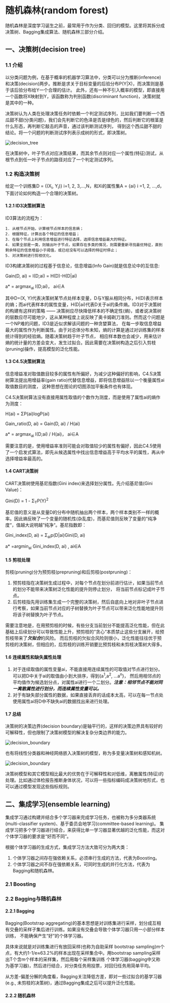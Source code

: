 # 随机森林(random forest)
随机森林是深度学习诞生之前，最常用于作为分类、回归的模型。这里将其拆分成决策树、Bagging集成算法、随机森林三部分介绍。
## 一、决策树(decision tree)
### 1.1 介绍
以分类问题为例，在基于概率的机器学习算法中，分类可以分为推断(inference)和决策(decision)两步。推断是求关于目标变量的后验分布P(Y|X)，而决策则是基于该后验分布给Y一个合理的估计。
此外，还有一种不引入概率的模型，即直接用一个函数将X映射到Y，该函数称为判别函数(discriminant function)，决策树就是其中的一种。

决策树认为人类在处理决策任务时依赖一个判定测试序列，比如我们要判断一个西瓜甜不甜(分类问题)，我们会先判断它的色泽是否是绿色的，然后判断它的根茎是什么形态，再判断它敲击的声音，通过该判断测试序列，
得到这个西瓜甜不甜的结论。将一个问题的判断测试序列表示成树的形式，即决策树。

![decision_tree](resources/decision_tree.jfif)

在决策树中，叶子节点对应决策结果，而其余节点则对应一个属性(特征)测试，从根节点到任一叶子节点的路径对应了一个判定测试序列。

### 1.2 构造决策树
给定一个训练集D = {(X<sub>i</sub>, Y<sub>i</sub>)} i=1, 2, 3,...,N，和Xi的属性集A = {ai} i =1, 2, ...,d，下面讨论如何构造一个合理的决策树。

#### 1.2.1 ID3决策树算法
ID3算法的流程为：
```
1. 从根节点开始，计算根节点样本的信息熵；
2. 根据特征，计算出各个特征的信息增益；
3. 在每个节点上利用信息增益进行特征选择，选择信息增益最大的特征。
4. 如果全部是一类，则输出叶子节点，如果存在多类的情况，则需要重新寻找最优特征，直到剩余特征的信息增益小于阈值，或已经没有可以选择的特征时停止；
5. 对决策树进行剪枝优化。
```


ID3构建决策树的过程基于信息论，信息增益(Info Gain)就是信息论中的互信息:

Gain(D, ai) = I(D;ai) = H(D)-H(D|ai)

a* = argmax<sub>ai</sub> I(D;ai)， ai∈A

其中D=(X, Y)代表决策树某节点处样本变量，D与Y服从相同分布，H(D)表示样本的熵；而ai代表样本的属性变量，H(D|ai)代表D关于ai的条件熵。ID3对于决策树的构建有这样的策略
—— 决策树应尽快降低样本的不确定性(熵)，或者说决策树的层数应尽可能地少，这从某种程度上说反映了奥卡姆剃刀准则。然而这个问题是一个NP难的问题，ID3是近似求解该问题的一种贪婪算法，
在每一步取信息增益最大的属性作为判断属性。由于对总体分布未知，熵的计算是通过对训练集的样本统计得到的经验熵。随着决策树趋于叶子节点，
相应样本数也会减少，用来估计熵的统计量的方差会变大，发生过拟合。因此需要在决策树构造之后引入剪枝(pruning)操作，提高模型的泛化性能。

#### 1.3 C4.5决策树算法

信息增益准对取值数目较多的属性有所偏好，为减少这种偏好的影响，C4.5决策树算法提出用增益率(gain ratio)代替信息增益，即将信息增益除以一个衡量属性ai取值数目的测度，
这种思想在图论的切图添加平衡条件也有体现。

C4.5决策树算法没有直接用属性取值的个数作为测度，而是使用了属性ai的熵作为测度：

H(ai) = ΣP(ai)logP(ai)

Gain_ratio(D, ai) = Gain(D, ai) / H(ai)

a* = argmax<sub>ai</sub> I(D;ai) / H(ai)， ai∈A

需要注意的是，使用增益率准则可能会对取值较少的属性有偏好，因此C4.5使用了一个启发式算法，即先从候选属性中找出信息增益高于平均水平的属性，再从中选择增益率最高的。

#### 1.4 CART决策树
CART决策树使用基尼指数(Gini index)来选择划分属性。先介绍基尼值(Gini Value)：

Gini(D) = 1 - Σ<sub>Y</sub>P(Y)<sup>2</sup>

基尼值的意义是从变量D的分布中随机抽出两个样本，两个样本类别不一样的概率。因此熵反映了一个变量的随机性(杂乱度)，而基尼值则反映了变量的“纯净度“，值越大说明越”纯净“。基尼指数即：

Gini_index(D, ai) = Σ<sub>ai</sub>p(D|ai)Gini(D, ai)

a* =argmin<sub>ai</sub> Gini_index(D, ai) , ai∈A

#### 1.5 剪枝处理
剪枝(pruning)分为预剪枝(prepruning)和后剪枝(postpruning)：
1. 预剪枝指在决策树生成过程中，对每个节点在划分前进行估计，如果当前节点的划分不能带来决策树泛化性能的提升则停止划分，
将当前节点标记成叶子节点。
2. 后剪枝指先用训练集生成一个完整的决策树，然后自底向上地对非叶子节点进行考察，如果当前节点对应的子树替换为叶子节点可以带来泛化性能地提升则将该子树替换为叶子节点。

需要注意地是，在用预剪枝的时候，有些分支当前划分不能提高泛化性能，但在此基础上后续划分可以导致性能上升，预剪枝的”贪心“本质禁止这些分支展开，给预剪枝带来了***欠拟合***的风险。
而后剪枝的欠拟合风险则很小，泛化性能往往优于预剪枝的决策树，但相应的，后剪枝的训练开销要比预剪枝和未剪枝决策树大得多。

#### 1.6 连续属性和缺失属性处理
1. 对于连续取值的属性变量ai，不能直接用连续属性的可取值对节点进行划分。可以把D中关于ai的取值由小到大排序，得到{a<sup>1</sup>,a<sup>2</sup>, ...a<sup>n</sup>}，
然后用相邻点的平均值作为候选划分点，对属性ai进行一个二划分。***注意：相邻节点不能对同一离散属性进行划分，而连续属性变量可以。***
2. 对于有缺失部分属性的数据，如果直接丢弃的话成本太高，可以在每一节点处使用属性ai将D中不缺失ai的数据找出来进行处理。

#### 1.7 总结
决策树的决策边界(decision boundary)是轴平行的，这样的决策边界具有较好的可解释性，但也限制了决策树模型的解决复杂分类边界的能力。

![decision_boundary](resources/decision_boundary.jfif)

也有将线性分类器和神经网络嵌入决策树的模型，称为多变量决策树和感知机树。

![decision_boundary](resources/decision_boundary_2.jfif)

决策树模型和其它模型相比最大的优势在于可解释性和对低维，离散属性(特征)的处理。比如通过体检报告推断身体状况，可以将一些指标编码成决策树地形式，也可以通过模型发现这些指标规则。

## 二、集成学习(ensemble learning)
集成学习通过构建并结合多个学习器来完成学习任务，也被称为多分类器系统(multi-classifier system)、基于委员会地学习(committee-based learning)。
集成学习把多个学习器进行结合，来获得比单一学习器显著优越的泛化性能，而这对个体学习器的要求是“好而不同”。

根据个体学习器的生成方式，集成学习方法大致可分为两大类：

1. 个体学习器之间存在强依赖关系，必须串行生成的方法，代表为Boosting。
2. 个体学习器之间不存在强依赖关系，可同时生成的并行化方法，代表为Bagging和随机森林。

### 2.1 Boosting

### 2.2 Bagging与随机森林
#### 2.2.1 Bagging
Bagging(Bootstrap aggregating)的基本思想是对训练集进行采样，划分成互相有交叠的采样子集后进行训练。如果没有交叠会导致个体学习器只用一小部分样本训练，
不能确保产生“好”的个体学习器。

具体来说就是对训练集进行有放回采样(也称为自助采样 bootstrap sampling)m个点，有大约1-1/e≈63.2%的样本出现在采样集合中。用bootstrap sampling采样出T个含m个样本的采样集，然后用每个采样集训练
个体学习器(bagging中又称为基学习器)，然后进行结合，对分类任务用投票，对回归任务用简单平均。

从方差-偏差分解的角度看，Bagging关注降低方差，即对一些过拟合的基学习器(e.g., 未剪枝的决策树)，通过Bagging集成之后可以提升泛化性能。

#### 2.2.2 随机森林

